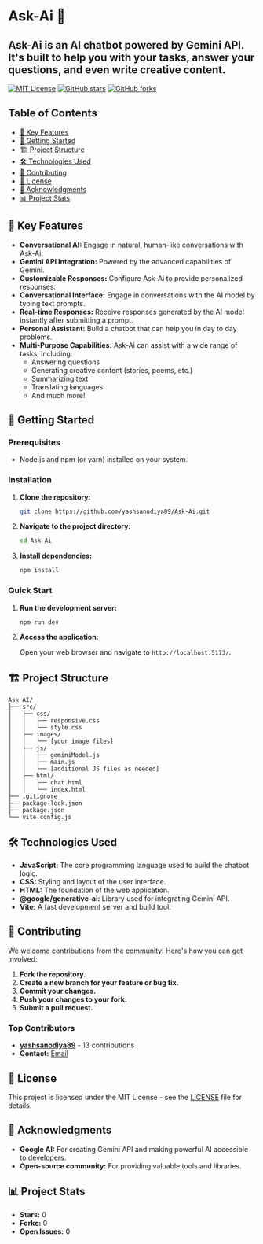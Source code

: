 # Ask-Ai 🤖

## **Ask-Ai** is an AI chatbot powered by Gemini API. It's built to help you with your tasks, answer your questions, and even write creative content. 

[![MIT License](https://img.shields.io/badge/License-MIT-yellow.svg)](https://opensource.org/licenses/MIT) 
[![GitHub stars](https://img.shields.io/github/stars/yashsanodiya89/Ask-Ai?style=social)](https://github.com/yashsanodiya89/Ask-Ai) 
[![GitHub forks](https://img.shields.io/github/forks/yashsanodiya89/Ask-Ai?style=social)](https://github.com/yashsanodiya89/Ask-Ai) 

## Table of Contents

- [🌟 Key Features](#key-features)
- [🚀 Getting Started](#getting-started)
- [🏗️ Project Structure](#project-structure)
- [🛠️ Technologies Used](#technologies-used)
- [🤝 Contributing](#contributing)
- [📄 License](#license)
- [🙏 Acknowledgments](#acknowledgments)
- [📊 Project Stats](#project-stats)

## 🌟 Key Features

- **Conversational AI:** Engage in natural, human-like conversations with Ask-Ai.
- **Gemini API Integration:**  Powered by the advanced capabilities of Gemini.
- **Customizable Responses:** Configure Ask-Ai to provide personalized responses.
- **Conversational Interface:** Engage in conversations with the AI model by typing text prompts.
- **Real-time Responses:** Receive responses generated by the AI model instantly after submitting a prompt.
- **Personal Assistant:** Build a chatbot that can help you in day to day problems.
- **Multi-Purpose Capabilities:**  Ask-Ai can assist with a wide range of tasks, including:
    - Answering questions
    - Generating creative content (stories, poems, etc.)
    - Summarizing text
    - Translating languages
    - And much more!

## 🚀 Getting Started

### Prerequisites

- Node.js and npm (or yarn) installed on your system.

### Installation

1. **Clone the repository:**

   ```bash
   git clone https://github.com/yashsanodiya89/Ask-Ai.git
   ```

2. **Navigate to the project directory:**

   ```bash
   cd Ask-Ai
   ```

3. **Install dependencies:**

   ```bash
   npm install
   ```

### Quick Start

1. **Run the development server:**

   ```bash
   npm run dev
   ```

2. **Access the application:**

   Open your web browser and navigate to `http://localhost:5173/`.


## 🏗️ Project Structure
```
Ask AI/
├── src/
│   ├── css/
│   │   ├── responsive.css
│   │   └── style.css
│   ├── images/
│   │   └── [your image files]
│   ├── js/
│   │   ├── geminiModel.js
│   │   ├── main.js
│   │   └── [additional JS files as needed]
│   ├── html/
│   │   ├── chat.html
│   │   └── index.html
├── .gitignore
├── package-lock.json
├── package.json
└── vite.config.js

```

## 🛠️ Technologies Used

- **JavaScript:**  The core programming language used to build the chatbot logic.
- **CSS:** Styling and layout of the user interface.
- **HTML:** The foundation of the web application.
- **@google/generative-ai:** Library used for integrating Gemini API.
- **Vite:**  A fast development server and build tool.



## 🤝 Contributing

We welcome contributions from the community! Here's how you can get involved:

1. **Fork the repository.**
2. **Create a new branch for your feature or bug fix.**
3. **Commit your changes.**
4. **Push your changes to your fork.**
5. **Submit a pull request.**


### Top Contributors

- **[yashsanodiya89](https://github.com/yashsanodiya89)** - 13 contributions
- **Contact:** [Email](mailto:yashsanodiya169@gmail.com)

## 📄 License

This project is licensed under the MIT License - see the [LICENSE](LICENSE) file for details.



## 🙏 Acknowledgments

- **Google AI:** For creating Gemini API and making powerful AI accessible to developers.
- **Open-source community:**  For providing valuable tools and libraries.

## 📊 Project Stats

- **Stars:** 0
- **Forks:** 0
- **Open Issues:** 0
